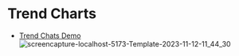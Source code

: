 # Trend Charts

- [Trend Chats Demo](https://hadep275.github.io/TrendCharts/) 
![screencapture-localhost-5173-Template-2023-11-12-11_44_30](https://github.com/hadep275/TrendCharts/assets/65734173/c7654466-ad76-42be-8d0d-a49b74352dbd)
